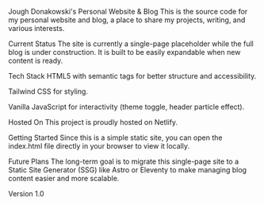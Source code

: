 Jough Donakowski's Personal Website & Blog
This is the source code for my personal website and blog, a place to share my projects, writing, and various interests.

Current Status
The site is currently a single-page placeholder while the full blog is under construction. It is built to be easily expandable when new content is ready.

Tech Stack
HTML5 with semantic tags for better structure and accessibility.

Tailwind CSS for styling.

Vanilla JavaScript for interactivity (theme toggle, header particle effect).

Hosted On
This project is proudly hosted on Netlify.

Getting Started
Since this is a simple static site, you can open the index.html file directly in your browser to view it locally.

Future Plans
The long-term goal is to migrate this single-page site to a Static Site Generator (SSG) like Astro or Eleventy to make managing blog content easier and more scalable.

Version 1.0
